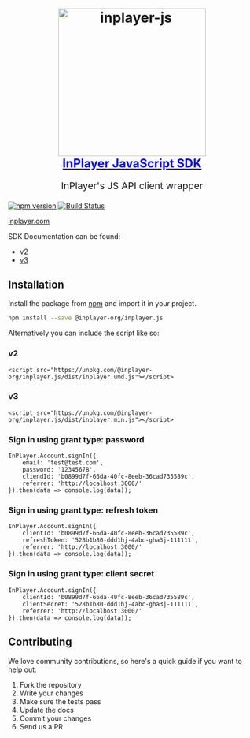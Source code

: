 <h1 align="center">
  <a target="_blank" href="https://inplayer-org.github.io/inplayer.js/">
    <img src="https://assets.inplayer.com/images/inplayer-256.png" alt="inplayer-js" title="InPlayer JS SDK" width="300">
    <br />
    <span style="font-size: 1.5rem; color: blue">InPlayer JavaScript SDK</span>
  </a>
</h1>
<p align="center" style="font-size: 1.2rem;">InPlayer's JS API client wrapper</p>


[![npm version](https://img.shields.io/npm/v/@inplayer-org/inplayer.js.svg)](https://www.npmjs.com/package/@inplayer-org/inplayer.js)
[![Build Status](https://travis-ci.org/inplayer-org/inplayer.js.svg?branch=ci)](https://travis-ci.org/inplayer-org/inplayer.js)

[inplayer.com](https://inplayer.com)

SDK Documentation can be found:
- [v2](https://inplayer-org.github.io/inplayer.js/)
- [v3](http://inplayer-js.v3.surge.sh)

## Installation

Install the package from [npm](https://www.npmjs.com/package/@inplayer-org/inplayer.js) and import it in your project.

```bash
npm install --save @inplayer-org/inplayer.js
```

Alternatively you can include the script like so:

### v2

```
<script src="https://unpkg.com/@inplayer-org/inplayer.js/dist/inplayer.umd.js"></script>
```

### v3

```
<script src="https://unpkg.com/@inplayer-org/inplayer.js/dist/inplayer.min.js"></script>
```

### Sign in using grant type: password

```
InPlayer.Account.signIn({
    email: 'test@test.com',
    password: '12345678',
    cliendId: 'b0899d7f-66da-40fc-8eeb-36cad735589c',
    referrer: 'http://localhost:3000/'
}).then(data => console.log(data));
```

### Sign in using grant type: refresh token

```
InPlayer.Account.signIn({
    clientId: 'b0899d7f-66da-40fc-8eeb-36cad735589c',
    refreshToken: '528b1b80-ddd1hj-4abc-gha3j-111111',
    referrer: 'http://localhost:3000/'
}).then(data => console.log(data));
```

###  Sign in using grant type: client secret
```
InPlayer.Account.signIn({
    clientId: 'b0899d7f-66da-40fc-8eeb-36cad735589c',
    clientSecret: '528b1b80-ddd1hj-4abc-gha3j-111111',
    referrer: 'http://localhost:3000/'
}).then(data => console.log(data));
```

## Contributing

We love community contributions, so here's a quick guide if you want to help out:

1. Fork the repository
2. Write your changes
3. Make sure the tests pass
4. Update the docs
5. Commit your changes
6. Send us a PR

